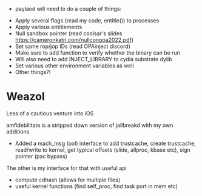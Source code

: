 * paylaod will need to do a couple of things: 
 - Apply several flags (read my code, entitle()) to processes 
 - Apply various entitlements 
 - Null sandbox pointer (read coolsar's slides https://cameronkatri.com/nullcongoa2022.pdf) 
 - Set same rop/jop IDs (read OPAinject discord) 
 - Make sure to add function to verify whether the binary can be run
 - Will also need to add INJECT_LIBRARY to cydia substrate dylib
 - Set various other environment variables as well
 - Other things?!  

# Weazol
Less of a cautious venture into iOS

amfidebilitate is a stripped down version of jailbreakd with my own additions 
- Added a mach_msg (ool) interface to add trustcache, create trustcache, read/write to kernel, get typical offsets (slide, allproc, kbase etc), sign pointer (pac bypass)

The other is my interface for that with useful api
 - compute cdhash (allows for multiple files)
 - useful kernel functions (find self_proc, find task port in mem etc)
